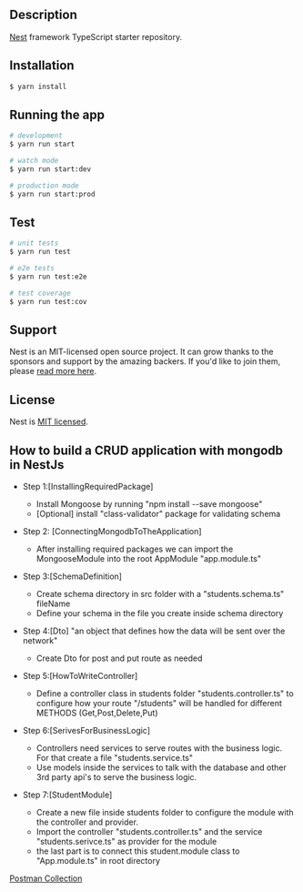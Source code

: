 
## Description

[Nest](https://github.com/nestjs/nest) framework TypeScript starter repository.

## Installation

```bash
$ yarn install
```

## Running the app

```bash
# development
$ yarn run start

# watch mode
$ yarn run start:dev

# production mode
$ yarn run start:prod
```

## Test

```bash
# unit tests
$ yarn run test

# e2e tests
$ yarn run test:e2e

# test coverage
$ yarn run test:cov
```

## Support

Nest is an MIT-licensed open source project. It can grow thanks to the sponsors and support by the amazing backers. If you'd like to join them, please [read more here](https://docs.nestjs.com/support).
## License

Nest is [MIT licensed](LICENSE).

## How to build a CRUD application with mongodb in NestJs

- Step 1:[InstallingRequiredPackage]
    - Install Mongoose by running "npm install --save mongoose"
    - [Optional] install "class-validator" package for validating schema

- Step 2: [ConnectingMongodbToTheApplication]
    - After installing required packages we can import the MongooseModule into the root AppModule "app.module.ts"

- Step 3:[SchemaDefinition]
    - Create schema directory in src folder with a "students.schema.ts" fileName
    - Define your schema in the file you create inside schema directory

- Step 4:[Dto] "an object that defines how the data will be sent over the network"
    - Create Dto for post and put route as needed

- Step 5:[HowToWriteController]
    - Define a controller class in students folder "students.controller.ts" to configure how your route "/students" will be handled for different METHODS (Get,Post,Delete,Put)

- Step 6:[SerivesForBusinessLogic]
    - Controllers need services to serve routes with the business logic. For that create a file "students.service.ts"
    - Use models inside the services to talk with the database and other 3rd party api's to serve the business logic.

- Step 7:[StudentModule]
    - Create a new file inside students folder to configure the module with the controller and provider. 
    - Import the controller "students.controller.ts" and the service "students.serivce.ts" as provider for the module
    - the last part is to connect this student.module class to "App.module.ts" in root directory

[Postman Collection](https://elements.getpostman.com/redirect?entityId=27366498-bc9bd75e-8395-404e-ab9f-b5911e20dfcd&entityType=collection)

          